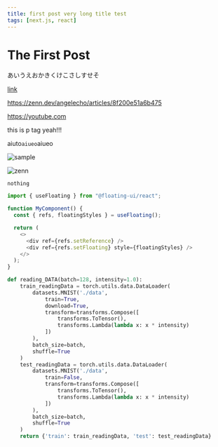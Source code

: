 ```yaml
---
title: first post very long title test
tags: [next.js, react]
---
```


# The First Post

あいうえおかきくけこさしすせそ 

[link](https://zenn.dev/angelecho/articles/8f200e51a6b475)

https://zenn.dev/angelecho/articles/8f200e51a6b475

https://youtube.com

this is p tag yeah!!!

aiuto`aiueo`aiueo

![sample](/sample.jpg)

![zenn](https://res.cloudinary.com/zenn/image/upload/s--pwjsPJQf--/c_fit%2Cg_north_west%2Cl_text:notosansjp-medium.otf_55:Next.js%25E3%2581%25A7Markdown%25E3%2582%2592HTML%25E3%2581%25AB%25E5%25A4%2589%25E6%258F%259B%25E3%2581%2597%25E3%2581%25A6%25E8%2587%25AA%25E5%258B%2595%25E7%259B%25AE%25E6%25AC%25A1%25E7%2594%259F%25E6%2588%2590%25E6%25A9%259F%25E8%2583%25BD%25E3%2582%2592%25E5%25AE%259F%25E8%25A3%2585%25E3%2581%2599%25E3%2582%258B%2Cw_1010%2Cx_90%2Cy_100/g_south_west%2Cl_text:notosansjp-medium.otf_37:%25E3%2581%2582%25E3%2581%2595%25E3%2581%258F%25E3%2582%2589%25E3%2583%25BC%25E3%2582%2581%25E3%2582%2593%2540%25E3%2583%2595%25E3%2583%25AB%25E3%2582%25B9%25E3%2582%25BF%25E3%2583%2583%25E3%2582%25AF%25E3%2582%25A8%25E3%2583%25B3%25E3%2582%25B8%25E3%2583%258B%25E3%2582%25A2%2Cx_203%2Cy_121/g_south_west%2Ch_90%2Cl_fetch:aHR0cHM6Ly9zdG9yYWdlLmdvb2dsZWFwaXMuY29tL3plbm4tdXNlci11cGxvYWQvYXZhdGFyLzQ4OTA5MzA0M2IuanBlZw==%2Cr_max%2Cw_90%2Cx_87%2Cy_95/v1627283836/default/og-base-w1200-v2.png)

```
nothing
```

```js:main.js
import { useFloating } from "@floating-ui/react";

function MyComponent() {
  const { refs, floatingStyles } = useFloating();

  return (
    <>
      <div ref={refs.setReference} />
      <div ref={refs.setFloating} style={floatingStyles} />
    </>
  );
}
```

```python:main.py
def reading_DATA(batch=128, intensity=1.0):
    train_readingData = torch.utils.data.DataLoader(
        datasets.MNIST('./data',
            train=True,
            download=True,
            transform=transforms.Compose([
                transforms.ToTensor(),
                transforms.Lambda(lambda x: x * intensity)
            ])
        ),
        batch_size=batch,
        shuffle=True
    )
    test_readingData = torch.utils.data.DataLoader(
        datasets.MNIST('./data',
            train=False,
            transform=transforms.Compose([
                transforms.ToTensor(),
                transforms.Lambda(lambda x: x * intensity)
            ])
        ),
        batch_size=batch,
        shuffle=True
    )
    return {'train': train_readingData, 'test': test_readingData}
```
